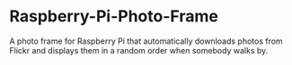 Raspberry-Pi-Photo-Frame
========================

A photo frame for Raspberry Pi that automatically downloads photos from Flickr and displays them in a random order when somebody walks by.
